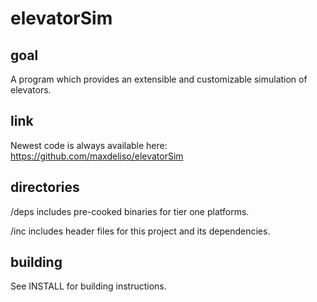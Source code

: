 elevatorSim
===========

goal
----
A program which provides an extensible and customizable simulation of elevators.

link
----
Newest code is always available here: https://github.com/maxdeliso/elevatorSim

directories
-----------

/deps includes pre-cooked binaries for tier one platforms.

/inc includes header files for this project and its dependencies.

building
--------
See INSTALL for building instructions.
